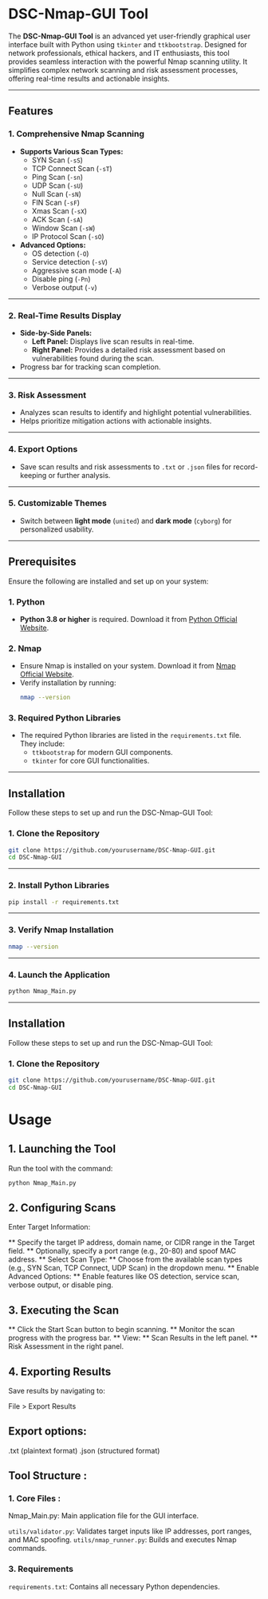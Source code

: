 # **DSC-Nmap-GUI Tool**

The **DSC-Nmap-GUI Tool** is an advanced yet user-friendly graphical user interface built with Python using `tkinter` and `ttkbootstrap`. Designed for network professionals, ethical hackers, and IT enthusiasts, this tool provides seamless interaction with the powerful Nmap scanning utility. It simplifies complex network scanning and risk assessment processes, offering real-time results and actionable insights.

---

## **Features**

### **1. Comprehensive Nmap Scanning**
- **Supports Various Scan Types:**
  - SYN Scan (`-sS`)
  - TCP Connect Scan (`-sT`)
  - Ping Scan (`-sn`)
  - UDP Scan (`-sU`)
  - Null Scan (`-sN`)
  - FIN Scan (`-sF`)
  - Xmas Scan (`-sX`)
  - ACK Scan (`-sA`)
  - Window Scan (`-sW`)
  - IP Protocol Scan (`-sO`)
- **Advanced Options:**
  - OS detection (`-O`)
  - Service detection (`-sV`)
  - Aggressive scan mode (`-A`)
  - Disable ping (`-Pn`)
  - Verbose output (`-v`)

---

### **2. Real-Time Results Display**
- **Side-by-Side Panels:**
  - **Left Panel:** Displays live scan results in real-time.
  - **Right Panel:** Provides a detailed risk assessment based on vulnerabilities found during the scan.
- Progress bar for tracking scan completion.

---

### **3. Risk Assessment**
- Analyzes scan results to identify and highlight potential vulnerabilities.
- Helps prioritize mitigation actions with actionable insights.

---

### **4. Export Options**
- Save scan results and risk assessments to `.txt` or `.json` files for record-keeping or further analysis.

---

### **5. Customizable Themes**
- Switch between **light mode** (`united`) and **dark mode** (`cyborg`) for personalized usability.

---

## **Prerequisites**

Ensure the following are installed and set up on your system:

### **1. Python**
- **Python 3.8 or higher** is required. Download it from [Python Official Website](https://www.python.org/downloads/).

### **2. Nmap**
- Ensure Nmap is installed on your system. Download it from [Nmap Official Website](https://nmap.org/download.html).
- Verify installation by running:
    ```bash
    nmap --version
    ```

### **3. Required Python Libraries**
- The required Python libraries are listed in the `requirements.txt` file. They include:
  - `ttkbootstrap` for modern GUI components.
  - `tkinter` for core GUI functionalities.

---

## **Installation**

Follow these steps to set up and run the DSC-Nmap-GUI Tool:

### **1. Clone the Repository**
```bash
git clone https://github.com/yourusername/DSC-Nmap-GUI.git
cd DSC-Nmap-GUI
```

---

### **2. Install Python Libraries**
```bash
pip install -r requirements.txt
```

---

### **3. Verify Nmap Installation**
```bash
nmap --version
```

---

### **4. Launch the Application**
```bash
python Nmap_Main.py
```

---

## **Installation**

Follow these steps to set up and run the DSC-Nmap-GUI Tool:

### **1. Clone the Repository**
```bash
git clone https://github.com/yourusername/DSC-Nmap-GUI.git
cd DSC-Nmap-GUI
```

# Usage

## 1. Launching the Tool

Run the tool with the command:
```bash
python Nmap_Main.py
```

## **2. Configuring Scans**

Enter Target Information:

** Specify the target IP address, domain name, or CIDR range in the Target field.
** Optionally, specify a port range (e.g., 20-80) and spoof MAC address.
** Select Scan Type:
** Choose from the available scan types (e.g., SYN Scan, TCP Connect, UDP Scan) in the dropdown menu.
** Enable Advanced Options:
** Enable features like OS detection, service scan, verbose output, or disable ping.


## **3. Executing the Scan**

** Click the Start Scan button to begin scanning.
** Monitor the scan progress with the progress bar.
** View:
**   Scan Results in the left panel.
**   Risk Assessment in the right panel.


## **4. Exporting Results**

Save results by navigating to:

File > Export Results

## Export options:

.txt (plaintext format)
.json (structured format)

## Tool Structure : 

### **1. Core Files :**

Nmap_Main.py: Main application file for the GUI interface.

```utils/validator.py```: Validates target inputs like IP addresses, port ranges, and MAC spoofing.
```utils/nmap_runner.py```: Builds and executes Nmap commands.

### **3. Requirements**

```requirements.txt```: Contains all necessary Python dependencies.


